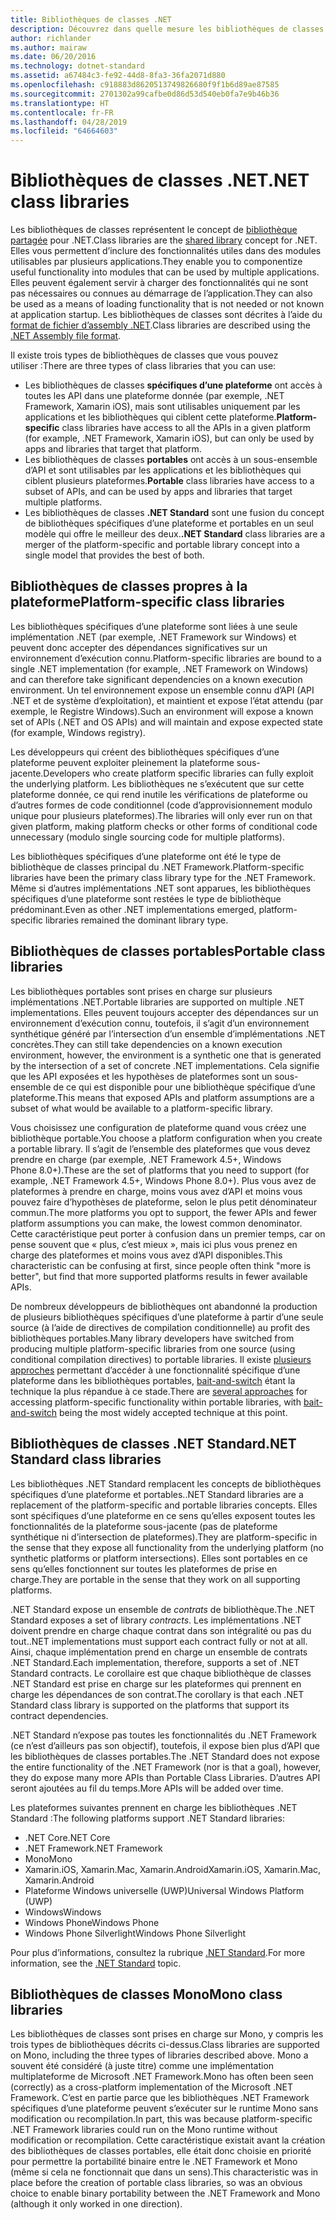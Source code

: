```yaml
---
title: Bibliothèques de classes .NET
description: Découvrez dans quelle mesure les bibliothèques de classes .NET vous permettent de grouper des fonctionnalités utiles en modules utilisables par plusieurs applications.
author: richlander
ms.author: mairaw
ms.date: 06/20/2016
ms.technology: dotnet-standard
ms.assetid: a67484c3-fe92-44d8-8fa3-36fa2071d880
ms.openlocfilehash: c918883d8620513749826680f9f1b6d89ae87585
ms.sourcegitcommit: 2701302a99cafbe0d86d53d540eb0fa7e9b46b36
ms.translationtype: HT
ms.contentlocale: fr-FR
ms.lasthandoff: 04/28/2019
ms.locfileid: "64664603"
---
```

# <a name="net-class-libraries"></a><span data-ttu-id="ba7a2-103">Bibliothèques de classes .NET</span><span class="sxs-lookup"><span data-stu-id="ba7a2-103">.NET class libraries</span></span>

<span data-ttu-id="ba7a2-104">Les bibliothèques de classes représentent le concept de [bibliothèque partagée](https://en.wikipedia.org/wiki/Library_%28computing%29#Shared_libraries) pour .NET.</span><span class="sxs-lookup"><span data-stu-id="ba7a2-104">Class libraries are the [shared library](https://en.wikipedia.org/wiki/Library_%28computing%29#Shared_libraries) concept for .NET.</span></span> <span data-ttu-id="ba7a2-105">Elles vous permettent d’inclure des fonctionnalités utiles dans des modules utilisables par plusieurs applications.</span><span class="sxs-lookup"><span data-stu-id="ba7a2-105">They enable you to componentize useful functionality into modules that can be used by multiple applications.</span></span> <span data-ttu-id="ba7a2-106">Elles peuvent également servir à charger des fonctionnalités qui ne sont pas nécessaires ou connues au démarrage de l’application.</span><span class="sxs-lookup"><span data-stu-id="ba7a2-106">They can also be used as a means of loading functionality that is not needed or not known at application startup.</span></span> <span data-ttu-id="ba7a2-107">Les bibliothèques de classes sont décrites à l’aide du [format de fichier d’assembly .NET](assembly/file-format.md).</span><span class="sxs-lookup"><span data-stu-id="ba7a2-107">Class libraries are described using the [.NET Assembly file format](assembly/file-format.md).</span></span>

<span data-ttu-id="ba7a2-108">Il existe trois types de bibliothèques de classes que vous pouvez utiliser :</span><span class="sxs-lookup"><span data-stu-id="ba7a2-108">There are three types of class libraries that you can use:</span></span>

* <span data-ttu-id="ba7a2-109">Les bibliothèques de classes **spécifiques d’une plateforme** ont accès à toutes les API dans une plateforme donnée (par exemple, .NET Framework, Xamarin iOS), mais sont utilisables uniquement par les applications et les bibliothèques qui ciblent cette plateforme.</span><span class="sxs-lookup"><span data-stu-id="ba7a2-109">**Platform-specific** class libraries have access to all the APIs in a given platform (for example, .NET Framework, Xamarin iOS), but can only be used by apps and libraries that target that platform.</span></span>
* <span data-ttu-id="ba7a2-110">Les bibliothèques de classes **portables** ont accès à un sous-ensemble d’API et sont utilisables par les applications et les bibliothèques qui ciblent plusieurs plateformes.</span><span class="sxs-lookup"><span data-stu-id="ba7a2-110">**Portable** class libraries have access to a subset of APIs, and can be used by apps and libraries that target multiple platforms.</span></span>
* <span data-ttu-id="ba7a2-111">Les bibliothèques de classes **.NET Standard** sont une fusion du concept de bibliothèques spécifiques d’une plateforme et portables en un seul modèle qui offre le meilleur des deux.</span><span class="sxs-lookup"><span data-stu-id="ba7a2-111">**.NET Standard** class libraries are a merger of the platform-specific and portable library concept into a single model that provides the best of both.</span></span>

## <a name="platform-specific-class-libraries"></a><span data-ttu-id="ba7a2-112">Bibliothèques de classes propres à la plateforme</span><span class="sxs-lookup"><span data-stu-id="ba7a2-112">Platform-specific class libraries</span></span>

<span data-ttu-id="ba7a2-113">Les bibliothèques spécifiques d’une plateforme sont liées à une seule implémentation .NET (par exemple, .NET Framework sur Windows) et peuvent donc accepter des dépendances significatives sur un environnement d’exécution connu.</span><span class="sxs-lookup"><span data-stu-id="ba7a2-113">Platform-specific libraries are bound to a single .NET implementation (for example, .NET Framework on Windows) and can therefore take significant dependencies on a known execution environment.</span></span> <span data-ttu-id="ba7a2-114">Un tel environnement expose un ensemble connu d’API (API .NET et de système d’exploitation), et maintient et expose l’état attendu (par exemple, le Registre Windows).</span><span class="sxs-lookup"><span data-stu-id="ba7a2-114">Such an environment will expose a known set of APIs (.NET and OS APIs) and will maintain and expose expected state (for example, Windows registry).</span></span>

<span data-ttu-id="ba7a2-115">Les développeurs qui créent des bibliothèques spécifiques d’une plateforme peuvent exploiter pleinement la plateforme sous-jacente.</span><span class="sxs-lookup"><span data-stu-id="ba7a2-115">Developers who create platform specific libraries can fully exploit the underlying platform.</span></span> <span data-ttu-id="ba7a2-116">Les bibliothèques ne s’exécutent que sur cette plateforme donnée, ce qui rend inutile les vérifications de plateforme ou d’autres formes de code conditionnel (code d’approvisionnement modulo unique pour plusieurs plateformes).</span><span class="sxs-lookup"><span data-stu-id="ba7a2-116">The libraries will only ever run on that given platform, making platform checks or other forms of conditional code unnecessary (modulo single sourcing code for multiple platforms).</span></span>

<span data-ttu-id="ba7a2-117">Les bibliothèques spécifiques d’une plateforme ont été le type de bibliothèque de classes principal du .NET Framework.</span><span class="sxs-lookup"><span data-stu-id="ba7a2-117">Platform-specific libraries have been the primary class library type for the .NET Framework.</span></span> <span data-ttu-id="ba7a2-118">Même si d’autres implémentations .NET sont apparues, les bibliothèques spécifiques d’une plateforme sont restées le type de bibliothèque prédominant.</span><span class="sxs-lookup"><span data-stu-id="ba7a2-118">Even as other .NET implementations emerged, platform-specific libraries remained the dominant library type.</span></span>

## <a name="portable-class-libraries"></a><span data-ttu-id="ba7a2-119">Bibliothèques de classes portables</span><span class="sxs-lookup"><span data-stu-id="ba7a2-119">Portable class libraries</span></span>

<span data-ttu-id="ba7a2-120">Les bibliothèques portables sont prises en charge sur plusieurs implémentations .NET.</span><span class="sxs-lookup"><span data-stu-id="ba7a2-120">Portable libraries are supported on multiple .NET implementations.</span></span> <span data-ttu-id="ba7a2-121">Elles peuvent toujours accepter des dépendances sur un environnement d’exécution connu, toutefois, il s’agit d’un environnement synthétique généré par l’intersection d’un ensemble d’implémentations .NET concrètes.</span><span class="sxs-lookup"><span data-stu-id="ba7a2-121">They can still take dependencies on a known execution environment, however, the environment is a synthetic one that is generated by the intersection of a set of concrete .NET implementations.</span></span> <span data-ttu-id="ba7a2-122">Cela signifie que les API exposées et les hypothèses de plateformes sont un sous-ensemble de ce qui est disponible pour une bibliothèque spécifique d’une plateforme.</span><span class="sxs-lookup"><span data-stu-id="ba7a2-122">This means that exposed APIs and platform assumptions are a subset of what would be available to a platform-specific library.</span></span>

<span data-ttu-id="ba7a2-123">Vous choisissez une configuration de plateforme quand vous créez une bibliothèque portable.</span><span class="sxs-lookup"><span data-stu-id="ba7a2-123">You choose a platform configuration when you create a portable library.</span></span> <span data-ttu-id="ba7a2-124">Il s’agit de l’ensemble des plateformes que vous devez prendre en charge (par exemple, .NET Framework 4.5+, Windows Phone 8.0+).</span><span class="sxs-lookup"><span data-stu-id="ba7a2-124">These are the set of platforms that you need to support (for example, .NET Framework 4.5+, Windows Phone 8.0+).</span></span> <span data-ttu-id="ba7a2-125">Plus vous avez de plateformes à prendre en charge, moins vous avez d’API et moins vous pouvez faire d’hypothèses de plateforme, selon le plus petit dénominateur commun.</span><span class="sxs-lookup"><span data-stu-id="ba7a2-125">The more platforms you opt to support, the fewer APIs and fewer platform assumptions you can make, the lowest common denominator.</span></span> <span data-ttu-id="ba7a2-126">Cette caractéristique peut porter à confusion dans un premier temps, car on pense souvent que « plus, c’est mieux », mais ici plus vous prenez en charge des plateformes et moins vous avez d’API disponibles.</span><span class="sxs-lookup"><span data-stu-id="ba7a2-126">This characteristic can be confusing at first, since people often think "more is better", but find that more supported platforms results in fewer available APIs.</span></span>

<span data-ttu-id="ba7a2-127">De nombreux développeurs de bibliothèques ont abandonné la production de plusieurs bibliothèques spécifiques d’une plateforme à partir d’une seule source (à l’aide de directives de compilation conditionnelle) au profit des bibliothèques portables.</span><span class="sxs-lookup"><span data-stu-id="ba7a2-127">Many library developers have switched from producing multiple platform-specific libraries from one source (using conditional compilation directives) to portable libraries.</span></span> <span data-ttu-id="ba7a2-128">Il existe [plusieurs approches](https://blog.stephencleary.com/2012/11/portable-class-library-enlightenment.html) permettant d’accéder à une fonctionnalité spécifique d’une plateforme dans les bibliothèques portables, [bait-and-switch](https://log.paulbetts.org/the-bait-and-switch-pcl-trick/) étant la technique la plus répandue à ce stade.</span><span class="sxs-lookup"><span data-stu-id="ba7a2-128">There are [several approaches](https://blog.stephencleary.com/2012/11/portable-class-library-enlightenment.html) for accessing platform-specific functionality within portable libraries, with [bait-and-switch](https://log.paulbetts.org/the-bait-and-switch-pcl-trick/) being the most widely accepted technique at this point.</span></span>

## <a name="net-standard-class-libraries"></a><span data-ttu-id="ba7a2-129">Bibliothèques de classes .NET Standard</span><span class="sxs-lookup"><span data-stu-id="ba7a2-129">.NET Standard class libraries</span></span>

<span data-ttu-id="ba7a2-130">Les bibliothèques .NET Standard remplacent les concepts de bibliothèques spécifiques d’une plateforme et portables.</span><span class="sxs-lookup"><span data-stu-id="ba7a2-130">.NET Standard libraries are a replacement of the platform-specific and portable libraries concepts.</span></span> <span data-ttu-id="ba7a2-131">Elles sont spécifiques d’une plateforme en ce sens qu’elles exposent toutes les fonctionnalités de la plateforme sous-jacente (pas de plateforme synthétique ni d’intersection de plateformes).</span><span class="sxs-lookup"><span data-stu-id="ba7a2-131">They are platform-specific in the sense that they expose all functionality from the underlying platform (no synthetic platforms or platform intersections).</span></span> <span data-ttu-id="ba7a2-132">Elles sont portables en ce sens qu’elles fonctionnent sur toutes les plateformes de prise en charge.</span><span class="sxs-lookup"><span data-stu-id="ba7a2-132">They are portable in the sense that they work on all supporting platforms.</span></span>

<span data-ttu-id="ba7a2-133">.NET Standard expose un ensemble de _contrats_ de bibliothèque.</span><span class="sxs-lookup"><span data-stu-id="ba7a2-133">The .NET Standard exposes a set of library _contracts_.</span></span> <span data-ttu-id="ba7a2-134">Les implémentations .NET doivent prendre en charge chaque contrat dans son intégralité ou pas du tout.</span><span class="sxs-lookup"><span data-stu-id="ba7a2-134">.NET implementations must support each contract fully or not at all.</span></span> <span data-ttu-id="ba7a2-135">Ainsi, chaque implémentation prend en charge un ensemble de contrats .NET Standard.</span><span class="sxs-lookup"><span data-stu-id="ba7a2-135">Each implementation, therefore, supports a set of .NET Standard contracts.</span></span> <span data-ttu-id="ba7a2-136">Le corollaire est que chaque bibliothèque de classes .NET Standard est prise en charge sur les plateformes qui prennent en charge les dépendances de son contrat.</span><span class="sxs-lookup"><span data-stu-id="ba7a2-136">The corollary is that each .NET Standard class library is supported on the platforms that support its contract dependencies.</span></span>

<span data-ttu-id="ba7a2-137">.NET Standard n’expose pas toutes les fonctionnalités du .NET Framework (ce n’est d’ailleurs pas son objectif), toutefois, il expose bien plus d’API que les bibliothèques de classes portables.</span><span class="sxs-lookup"><span data-stu-id="ba7a2-137">The .NET Standard does not expose the entire functionality of the .NET Framework (nor is that a goal), however, they do expose many more APIs than Portable Class Libraries.</span></span> <span data-ttu-id="ba7a2-138">D’autres API seront ajoutées au fil du temps.</span><span class="sxs-lookup"><span data-stu-id="ba7a2-138">More APIs will be added over time.</span></span>

<span data-ttu-id="ba7a2-139">Les plateformes suivantes prennent en charge les bibliothèques .NET Standard :</span><span class="sxs-lookup"><span data-stu-id="ba7a2-139">The following platforms support .NET Standard libraries:</span></span>

* <span data-ttu-id="ba7a2-140">.NET Core</span><span class="sxs-lookup"><span data-stu-id="ba7a2-140">.NET Core</span></span>
* <span data-ttu-id="ba7a2-141">.NET Framework</span><span class="sxs-lookup"><span data-stu-id="ba7a2-141">.NET Framework</span></span>
* <span data-ttu-id="ba7a2-142">Mono</span><span class="sxs-lookup"><span data-stu-id="ba7a2-142">Mono</span></span>
* <span data-ttu-id="ba7a2-143">Xamarin.iOS, Xamarin.Mac, Xamarin.Android</span><span class="sxs-lookup"><span data-stu-id="ba7a2-143">Xamarin.iOS, Xamarin.Mac, Xamarin.Android</span></span>
* <span data-ttu-id="ba7a2-144">Plateforme Windows universelle (UWP)</span><span class="sxs-lookup"><span data-stu-id="ba7a2-144">Universal Windows Platform (UWP)</span></span>
* <span data-ttu-id="ba7a2-145">Windows</span><span class="sxs-lookup"><span data-stu-id="ba7a2-145">Windows</span></span>
* <span data-ttu-id="ba7a2-146">Windows Phone</span><span class="sxs-lookup"><span data-stu-id="ba7a2-146">Windows Phone</span></span>
* <span data-ttu-id="ba7a2-147">Windows Phone Silverlight</span><span class="sxs-lookup"><span data-stu-id="ba7a2-147">Windows Phone Silverlight</span></span>

<span data-ttu-id="ba7a2-148">Pour plus d’informations, consultez la rubrique [.NET Standard](net-standard.md).</span><span class="sxs-lookup"><span data-stu-id="ba7a2-148">For more information, see the [.NET Standard](net-standard.md) topic.</span></span>

## <a name="mono-class-libraries"></a><span data-ttu-id="ba7a2-149">Bibliothèques de classes Mono</span><span class="sxs-lookup"><span data-stu-id="ba7a2-149">Mono class libraries</span></span>

<span data-ttu-id="ba7a2-150">Les bibliothèques de classes sont prises en charge sur Mono, y compris les trois types de bibliothèques décrits ci-dessus.</span><span class="sxs-lookup"><span data-stu-id="ba7a2-150">Class libraries are supported on Mono, including the three types of libraries described above.</span></span> <span data-ttu-id="ba7a2-151">Mono a souvent été considéré (à juste titre) comme une implémentation multiplateforme de Microsoft .NET Framework.</span><span class="sxs-lookup"><span data-stu-id="ba7a2-151">Mono has often been seen (correctly) as a cross-platform implementation of the Microsoft .NET Framework.</span></span> <span data-ttu-id="ba7a2-152">C’est en partie parce que les bibliothèques .NET Framework spécifiques d’une plateforme peuvent s’exécuter sur le runtime Mono sans modification ou recompilation.</span><span class="sxs-lookup"><span data-stu-id="ba7a2-152">In part, this was because platform-specific .NET Framework libraries could run on the Mono runtime without modification or recompilation.</span></span> <span data-ttu-id="ba7a2-153">Cette caractéristique existait avant la création des bibliothèques de classes portables, elle était donc choisie en priorité pour permettre la portabilité binaire entre le .NET Framework et Mono (même si cela ne fonctionnait que dans un sens).</span><span class="sxs-lookup"><span data-stu-id="ba7a2-153">This characteristic was in place before the creation of portable class libraries, so was an obvious choice to enable binary portability between the .NET Framework and Mono (although it only worked in one direction).</span></span>
